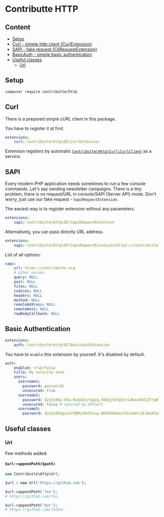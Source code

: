 # Contributte HTTP

## Content

- [Setup](#setup)
- [Curl - simple http client (CurlExtension)](#curl)
- [SAPI - fake request (CliRequestExtension)](#sapi)
- [BasicAuth - simple basic authentication](#basic-authentication)
- [Useful classes](#useful-classes)
    - [Url](#url)

## Setup

```bash
composer require contributte/http
```

## Curl

There is a prepared simple cURL client in this package.

You have to register it at first.

```yaml
extensions:
    curl: Contributte\Http\DI\CurlExtension
```

Extension registers by automatic [`Contributte\Http\Curl\CurlClient`](https://github.com/contributte/http/blob/master/src/Curl/CurlClient.php) as a service.

## SAPI

Every modern PHP application needs sometimes to run a few console commands. Let's say sending newsletter campaigns. There is
a tiny problem, there is no request/URL in console/SAPI (Server API) mode. Don't worry, just use our fake request -
`SapiRequestExtension`.

The easiest way is to register extension without any parameters.

```yaml
extensions:
    sapi: Contributte\Http\DI\SapiRequestExtension
```

Alternatively, you can pass directly URL address.

```yaml
extensions:
    sapi: Contributte\Http\DI\SapiRequestExtension(https://contributte.org)
```

List of all options:

```yaml
sapi:
    url: https://contributte.org
    # other params
    query: NULL
    post: NULL
    files: NULL
    cookies: NULL
    headers: NULL
    method: NULL
    remoteAddress: NULL
    remoteHost: NULL
    rawBodyCallback: NULL
```

## Basic Authentication

```yaml
extensions:
    auth: Contributte\Http\DI\BasicAuthExtension
```

You have to `enable` this extension by yourself. It's disabled by default.

```yaml
auth:
    enabled: true/false
    title: My security zone
    users:
      username1:
        password: password1
        unsecured: true
      username2:
        password: $2y$10$p.U5q.BuQp02srggig.VDOqj5m7pE1rCwKavVQ3S2TrqWlkqu3qlC
        unsecured: false # secured by default
      username3:
        password: $2y$10$bgievYVQMzsRn5Ysup.NKOVUk66aitAniAmts2EJAa91eqkAhohvC
```

## Useful classes

### Url

Few methods added:

#### `$url->appendPath($path)`

```php
use Contributte\Http\Url;

$url = new Url('https://github.com');

$url->appendPath('foo');
# https://github.com/foo

$url->appendPath('bar');
# https://github.com/foobar
```
